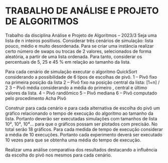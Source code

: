 # TRABALHO DE ANÁLISE E PROJETO DE ALGORITMOS

Trabalho da disciplina Análise e Projeto de Algoritmos – 2023/3
Seja uma lista de n inteiros positivos. Considerar três cenários de simulação: lista
pouco, médio e muito desordenada.
Para se criar uma instância realizar certo número de swaps ou trocas de 2 valores,
selecionados de forma aleatória, a partir de uma lista ordenada. Para tanto,
considerar os percentuais de 5, 25 e 45 % em relação ao tamanho da lista. 

Para cada cenário de simulação executar o algoritmo QuickSort considerando a
possibilidade de 6 tipos de escolhas de pivô.
1 – Pivô fixo na primeira posição da lista
2 – Pivô fixo na posição central da lista: [1+n] / 2
3 – Pivô média considerando a média do primeiro , central e último valores da lista.
4 – Pivô randômico
5 – Pivô mediana
6 – Pivô computado pelo procedimento Acha Pivô

Construir para cada cenário e para cada alternativa de escolha do pivô um gráfico
relacionando o tempo de execução do algoritmo ao tamanho da lista. Portanto
deverão ser executadas simulações com tamanhos de lista 10², 10³, 10⁴... para
que o gráficos possam ser plotados com precisão. No total serão 18 gráficos. Para
cada medida de tempo de execução considerar a média de 10 execuções. Portanto
cada experimento deverá ser executado 10 vezes para que se obtenha uma média
do tempo de execução.

Realizar uma análise comparativa dos resultados destacando a influência da escolha
do pivô nos mesmos para cada cenário.
